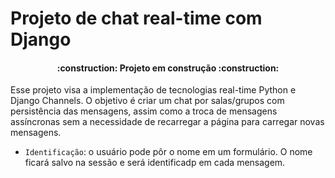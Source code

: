 # Projeto de chat real-time com Django

<h4 align="center"> 
    :construction:  Projeto em construção  :construction:
</h4>

<p>
    Esse projeto visa a implementação de tecnologias real-time Python e Django Channels. O objetivo é criar um
    chat por salas/grupos com persistência das mensagens, assim como a troca de mensagens assíncronas sem a necessidade
    de recarregar a página para carregar novas mensagens.
</p>

- `Identificação`: o usuário pode pôr o nome em um formulário. O nome ficará salvo na sessão e será identificadp em cada mensagem.